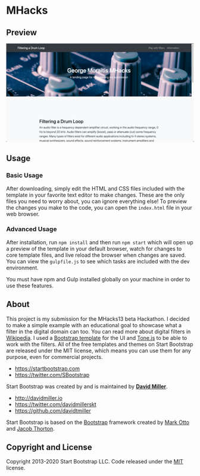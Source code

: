 # MHacks

## Preview

<a href="https://gmoraitis.github.io/MHacks_Filtering_A_Drum_Loop/"
target="_blank">![Filtering a Drum Loop](img/filter_demo.png) </a>


## Usage

### Basic Usage

After downloading, simply edit the HTML and CSS files included with the template in your favorite text editor to make changes. These are the only files you need to worry about, you can ignore everything else! To preview the changes you make to the code, you can open the `index.html` file in your web browser.

### Advanced Usage

After installation, run `npm install` and then run `npm start` which will open up a preview of the template in your default browser, watch for changes to core template files, and live reload the browser when changes are saved. You can view the `gulpfile.js` to see which tasks are included with the dev environment.

You must have npm and Gulp installed globally on your machine in order to use these features.



## About

This project is my submission for the MHacks13 beta Hackathon.
            I decided to make a simple example with an educational goal to showcase what a
            filter in the digital domain can too. You can read more about digital filters in <a
              href="https://en.wikipedia.org/wiki/Digital_filter#:~:text=In%20signal%20processing%2C%20a%20digital,certain%20aspects%20of%20that%20signal."
              target="_blank">Wikipedia</a>. I used a <a href="https://startbootstrap.com/templates/scrolling-nav/"
              target="_blank">Bootstrap template</a> for the UI and <a href="https://tonejs.github.io/"
              target="_blank">Tone.js</a> to
            be able to work with the filters. All of the free templates and themes on Start Bootstrap are released under the MIT license, which means you can use them for any purpose, even for commercial projects.

* <https://startbootstrap.com>
* <https://twitter.com/SBootstrap>

Start Bootstrap was created by and is maintained by **[David Miller](http://davidmiller.io/)**.

* <http://davidmiller.io>
* <https://twitter.com/davidmillerskt>
* <https://github.com/davidtmiller>

Start Bootstrap is based on the [Bootstrap](https://getbootstrap.com/) framework created by [Mark Otto](https://twitter.com/mdo) and [Jacob Thorton](https://twitter.com/fat).

## Copyright and License

Copyright 2013-2020 Start Bootstrap LLC. Code released under the [MIT](https://github.com/StartBootstrap/startbootstrap-scrolling-nav/blob/gh-pages/LICENSE) license.
